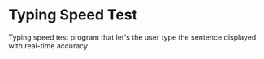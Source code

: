 # Typing Speed Test
Typing speed test program that let's the user type the sentence displayed with real-time accuracy
